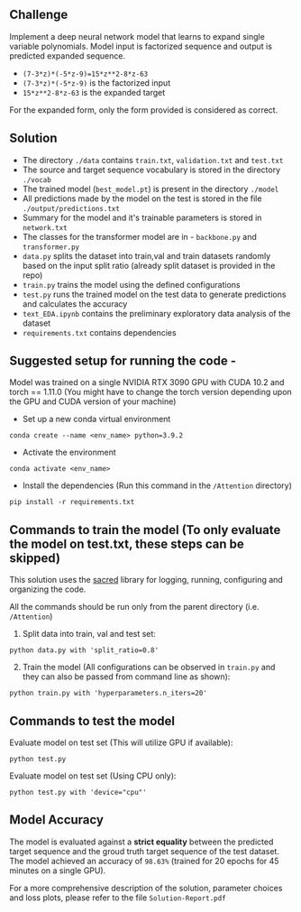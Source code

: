 ## Challenge
Implement a deep neural network model that learns to expand single variable polynomials. Model input is factorized sequence and output is predicted expanded sequence. 

* `(7-3*z)*(-5*z-9)=15*z**2-8*z-63`
* `(7-3*z)*(-5*z-9)` is the factorized input
* `15*z**2-8*z-63`  is the expanded target

For the expanded form, only the form provided is considered as correct.

## Solution
* The directory `./data` contains `train.txt`, `validation.txt` and `test.txt`
* The source and target sequence vocabulary is stored in the directory `./vocab` 
* The trained model (`best_model.pt`) is present in the directory `./model`
* All predictions made by the model on the test is stored in the file `./output/predictions.txt`
* Summary for the model and it's trainable parameters is stored in `network.txt`
* The classes for the transformer model are in - `backbone.py` and `transformer.py`
* `data.py` splits the dataset into train,val and train datasets randomly based on the input split ratio (already split dataset is provided in the repo)
* `train.py` trains the model using the defined configurations
* `test.py` runs the trained model on the test data to generate predictions and calculates the accuracy
* `text_EDA.ipynb` contains the preliminary exploratory data analysis of the dataset
* `requirements.txt` contains dependencies


## Suggested setup for running the code -
Model was trained on a single NVIDIA RTX 3090 GPU with CUDA 10.2 and torch == 1.11.0 (You might have to change the torch version depending upon the GPU and CUDA version of your machine)

- Set up a new conda virtual environment 
```shell
conda create --name <env_name> python=3.9.2
```

- Activate the environment
```shell
conda activate <env_name>
```

- Install the dependencies (Run this command in the `/Attention` directory)
```shell
pip install -r requirements.txt
```
## Commands to train the model (To only evaluate the model on test.txt, these steps can be skipped)
This solution uses the [sacred](https://sacred.readthedocs.io/en/stable/quickstart.html#) library for logging, running, configuring and organizing the code.

All the commands should be run only from the parent directory (i.e. `/Attention`)

1) Split data into train, val and test set:
```shell
python data.py with 'split_ratio=0.8'
```

2) Train the model (All configurations can be observed in `train.py` and they can also be passed from command line as shown):
```shell
python train.py with 'hyperparameters.n_iters=20'
```

## Commands to test the model
Evaluate model on test set (This will utilize GPU if available):
```shell
python test.py
```
Evaluate model on test set (Using CPU only):
```shell
python test.py with 'device="cpu"'
```

## Model Accuracy
The model is evaluated against a **strict equality** between the predicted target sequence and the groud truth target sequence of the test dataset. The model achieved an accuracy of `98.63%` (trained for 20 epochs for 45 minutes on a single GPU).

For a more comprehensive description of the solution, parameter choices and loss plots, please refer to the file `Solution-Report.pdf`
